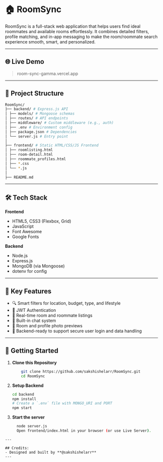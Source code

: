# 🏠 RoomSync

RoomSync is a full-stack web application that helps users find ideal roommates and available rooms effortlessly. It combines detailed filters, profile matching, and in-app messaging to make the room/roommate search experience smooth, smart, and personalized.

---

## 🌐 Live Demo

> room-sync-gamma.vercel.app

---

## 📂 Project Structure
```bash
RoomSync/
├── backend/ # Express.js API
│ ├── models/ # Mongoose schemas
│ ├── routes/ # API endpoints
│ ├── middleware/ # Custom middleware (e.g., auth)
│ ├── .env # Environment config
│ ├── package.json # Dependencies
│ └── server.js # Entry point
│
├── frontend/ # Static HTML/CSS/JS Frontend
│ ├── roomlisting.html
│ ├── room-detail.html
│ ├── roommate_profiles.html
│ ├── *.css
│ └── *.js
│
├── README.md
```

---

## 🛠 Tech Stack

**Frontend**
- HTML5, CSS3 (Flexbox, Grid)
- JavaScript
- Font Awesome
- Google Fonts

**Backend**
- Node.js
- Express.js
- MongoDB (via Mongoose)
- dotenv for config

---

## 🌟 Key Features

- 🔍 Smart filters for location, budget, type, and lifestyle
- 🤖 JWT Authentication
- 🧾 Real-time room and roommate listings
- 💬 Built-in chat system
- 📸 Room and profile photo previews
- 🔐 Backend-ready to support secure user login and data handling

---

## 🚀 Getting Started

1. **Clone this Repository**
    ```bash
        git clone https://github.com/sakshishelarr/RoomSync.git
        cd RoomSync

2. **Setup Backend**
    ```bash
    cd backend
    npm install
    # Create a `.env` file with MONGO_URI and PORT
    npm start

3. **Start the server**
    ```bash
      node server.js
      Open frontend/index.html in your browser (or use Live Server).
```
---

## Credits:
- Designed and built by **@sakshishelarr** 
---

